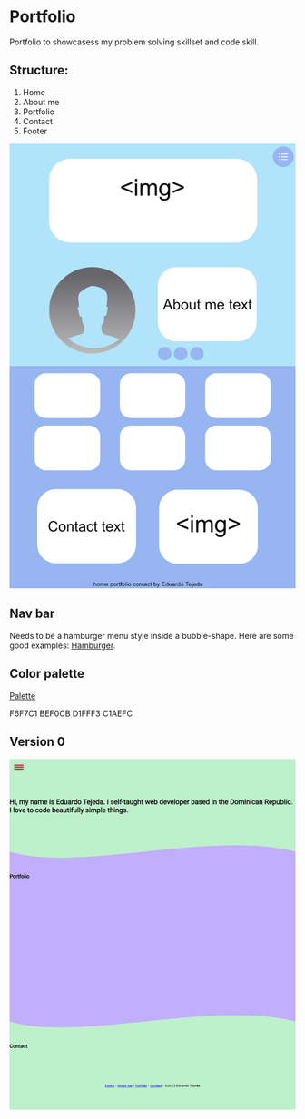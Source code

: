 # Portfolio

Portfolio to showcasess my problem solving skillset and code skill.

## Structure:

1. Home
2. About me
3. Portfolio
4. Contact
5. Footer

![Website wireframe](https://github.com/eduardotejeda/Portfolio/blob/portfolioA/Portfolio.png?raw=true)

## Nav bar

Needs to be a hamburger menu style inside a bubble-shape. Here are some good examples: [Hamburger](https://alvarotrigo.com/blog/hamburger-menu-css/).

## Color palette

[Palette](https://colorhunt.co/palette/f6f7c1bef0cbd1fff3c1aefc)

F6F7C1
BEF0CB
D1FFF3
C1AEFC

## Version 0

![Who is going:](https://github.com/eduardotejeda/Portfolio/blob/main/portfolio_index%20v0.png)
